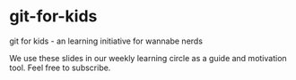 # git-for-kids

git for kids - an learning initiative for wannabe nerds

We use these slides in our weekly learning circle as a guide and motivation tool. Feel free to subscribe.
